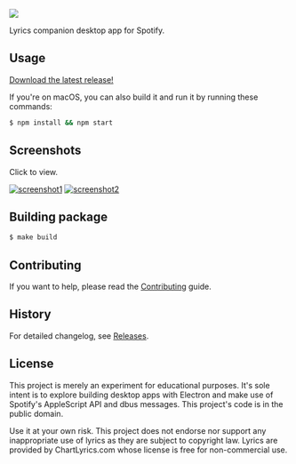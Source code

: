![](https://raw.githubusercontent.com/dieb/spotify-lyrics/master/assets/img/logo.png)

Lyrics companion desktop app for Spotify.

## Usage

[Download the latest release!](https://github.com/dieb/spotify-lyrics/releases)

If you're on macOS, you can also build it and run it by running these commands:

```bash
$ npm install && npm start
```

## Screenshots

Click to view.

[![screenshot1](https://raw.githubusercontent.com/dieb/spotify-lyrics/master/assets/img/screenshot1-th.png)](https://raw.githubusercontent.com/dieb/spotify-lyrics/master/assets/img/screenshot1.png)
[![screenshot2](https://raw.githubusercontent.com/dieb/spotify-lyrics/master/assets/img/screenshot2-th.png)](https://raw.githubusercontent.com/dieb/spotify-lyrics/master/assets/img/screenshot2.png)

## Building package

```bash
$ make build
```

## Contributing

If you want to help, please read the [Contributing](https://github.com/dieb/spotify-lyrics/blob/master/CONTRIBUTING.md) guide.

## History

For detailed changelog, see [Releases](https://github.com/dieb/spotify-lyrics/releases).

## License

This project is merely an experiment for educational purposes. It's sole intent is to explore building desktop apps with Electron and make use of Spotify's AppleScript API and dbus messages. This project's code is in the public domain.

Use it at your own risk. This project does not endorse nor support any inappropriate use of lyrics as they are subject to copyright law. Lyrics are provided by ChartLyrics.com whose license is free for non-commercial use.
